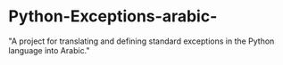 # Python-Exceptions-arabic-
"A project for translating and defining standard exceptions in the Python language into Arabic."
